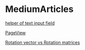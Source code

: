 # MediumArticles

[helper of text input field](https://hiperonii.medium.com/customizing-flutter-textfield-ba90d93d58f7)

[PageView](https://blog.stackademic.com/seamless-swiping-pageview-in-flutter-75caddff95e7)

[Rotation vector vs Rotation matrices](https://medium.com/@sim30217/rotation-vector-vs-rotation-matrices-2b7ab7287b47)
